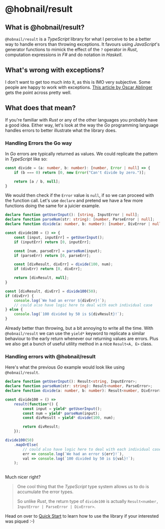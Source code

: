 # @hobnail/result

## What is @hobnail/result?
`@hobnail/result` is a *TypeScript* library for what I perceive to be a better way to handle errors than throwing exceptions. It favours using *JavaScript*'s generator functions to mimick the effect of the `?` operator in *Rust*, computation expressions in *F#* and do notation in *Haskell*.

## What's wrong with exceptions?
I don't want to get too much into it, as this is IMO very subjective. Some people are happy to work with exceptions. [This article by Oscar Ablinger](https://medium.com/codex/the-error-of-exceptions-3aed074c40dc) gets the point across pretty well. 

## What does that mean?
If you're familiar with *Rust* or any of the other languages you probably have a good idea. Either way, let's look at the way the *Go* programming language handles errors to better illustrate what the library does.

### Handling Errors the Go way
In *Go* errors are typically returned as values. We could replicate the pattern in *TypeScript* like so:

```ts
const divide = (a: number, b: number): [number, Error | null] => {
    if (b === 0) return [0, new Error("Can't divide by zero.")];

    return [a / b, null];
}
```

We would then check if the `Error` value is `null`, if so we can proceed with the function call. 
Let's use `declare` and pretend we have a few more functions doing the same for a juicier example.

```ts
declare function getUserInput(): [string, InputError | null];
declare function parseNum(str: string): [number, ParseError | null];
declare function divide(a: number, b: number): [number, DivError | null];

const divide100 = () => {
    const [input, inputErr] = getUserInput();
    if (inputErr) return [0, inputErr];

    const [num, parseErr] = parseNum(input);
    if (parseErr) return [0, parseErr];

    const [divResult, divErr] = divide(100, num);
    if (divErr) return [0, divErr];

    return [divResult, null];
}

const [divResult, divErr] = divide100(50);
if (divErr) {
    console.log(`We had an error ${divErr}!`);
    // could also have logic here to deal with each individual case
} else {
    console.log(`100 divided by 50 is ${divResult}!`);
}
```

Already better than throwing, but a bit annoying to write all the time. With `@hobnail/result` we can use the `yield*` keyword to replicate a similar behaviour to the early return whenever our returning values are errors. Plus we also get a bunch of useful utility method in a nice `Result<A, E>` class.

### Handling errors with @hobnail/result
Here's what the previous *Go* example would look like using `@hobnail/result`.

```ts
declare function getUserInput(): Result<string, InputError>;
declare function parseNum(str: string): Result<number, ParseError>;
declare function divide(a: number, b: number): Result<number, DivError>;

const divide100 = () =>
    result(function*() {
        const input = yield* getUserInput();
        const num = yield* parseNum(input);
        const divResult = yield* divide(100, num);

        return divResult;
    });

divide100(50)
    .mapOrElse(
        // could also have logic here to deal with each individual case
        err => console.log(`We had an error ${err}!`), 
        val => console.log(`100 divided by 50 is ${val}!`);
    );
    
```

Much nicer right?
>One cool thing that the *TypeScript* type system allows us to do is accumulate the error types. 
>
>So unlike *Rust*, the return type of `divide100` is actually `Result<number, InputError | ParseError | DivError>`.

Head on over to [Quick Start](result/quickstart.md#quick-start) to learn how to use the library if your interested was piqued :-)